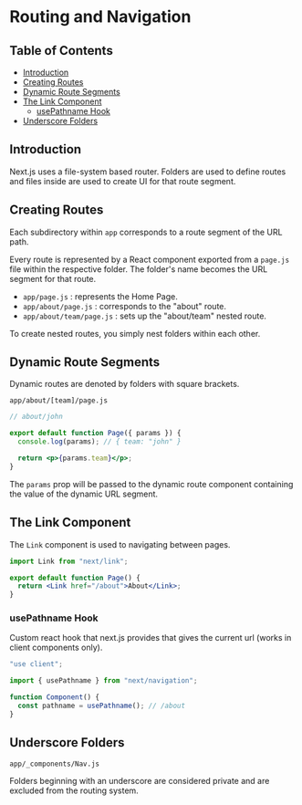 # Routing and Navigation

## Table of Contents

- [Introduction](#introduction)
- [Creating Routes](#creating-routes)
- [Dynamic Route Segments](#dynamic-route-segments)
- [The Link Component](#the-link-component)
  - [usePathname Hook](#usepathname-hook)
- [Underscore Folders](#underscore-folders)

## Introduction

Next.js uses a file-system based router. Folders are used to define routes and files inside are used to create UI for that route segment.

## Creating Routes

Each subdirectory within `app` corresponds to a route segment of the URL path.

Every route is represented by a React component exported from a `page.js` file within the respective folder. The folder's name becomes the URL segment for that route.

- `app/page.js` : represents the Home Page.
- `app/about/page.js` : corresponds to the "about" route.
- `app/about/team/page.js` : sets up the "about/team" nested route.

To create nested routes, you simply nest folders within each other.

## Dynamic Route Segments

Dynamic routes are denoted by folders with square brackets.

`app/about/[team]/page.js`

```jsx
// about/john

export default function Page({ params }) {
  console.log(params); // { team: "john" }

  return <p>{params.team}</p>;
}
```

The `params` prop will be passed to the dynamic route component containing the value of the dynamic URL segment.

## The Link Component

The `Link` component is used to navigating between pages.

```jsx
import Link from "next/link";

export default function Page() {
  return <Link href="/about">About</Link>;
}
```

### usePathname Hook

Custom react hook that next.js provides that gives the current url (works in client components only).

```js
"use client";

import { usePathname } from "next/navigation";

function Component() {
  const pathname = usePathname(); // /about
}
```

## Underscore Folders

`app/_components/Nav.js`

Folders beginning with an underscore are considered private and are excluded from the routing system.
